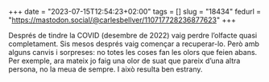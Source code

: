 +++
date = "2023-07-15T12:54:23+02:00"
tags = []
slug = "18434"
fedurl = "https://mastodon.social/@carlesbellver/110717728236877623"
+++

Després de tindre la COVID (desembre de 2022) vaig perdre l’olfacte quasi completament. Sis mesos després vaig començar a recuperar-lo. Però amb alguns canvis i sorpreses: no totes les coses fan les olors que feien abans. Per exemple, ara mateix jo faig una olor de suat que pareix d’una altra persona, no la meua de sempre. I això resulta ben estrany.
